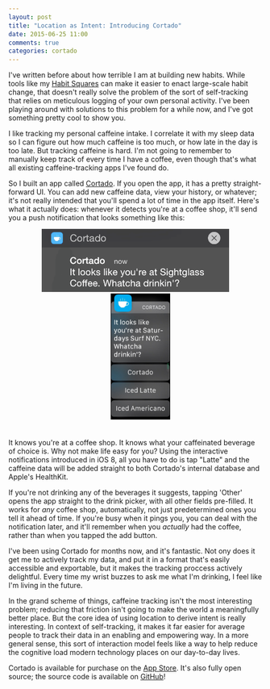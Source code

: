 ```yaml
---
layout: post
title: "Location as Intent: Introducing Cortado"
date: 2015-06-25 11:00
comments: true
categories: cortado
---
```


I've written before about how terrible I am at building new habits. While tools like my [Habit Squares](http://blog.lazerwalker.com/2014/01/03/introducing-habit-squares.html) can make it easier to enact large-scale habit change, that doesn't really solve the problem of the sort of self-tracking that relies on meticulous logging of your own personal activity. I've been playing around with solutions to this problem for a while now, and I've got something pretty cool to show you.

I like tracking my personal caffeine intake. I correlate it with my sleep data so I can figure out how much caffeine is too much, or how late in the day is too late. But tracking caffeine is hard. I'm not going to remember to manually keep track of every time I have a coffee, even though that's what all existing caffeine-tracking apps I've found do.

So I built an app called [Cortado](https://itunes.apple.com/us/app/cortado/id969899327). If you open the app, it has a pretty straight-forward UI. You can add new caffeine data, view your history, or whatever; it's not really intended that you'll spend a lot of time in the app itself. Here's what it actually does: whenever it detects you're at a coffee shop, it'll send you a push notification that looks something like this:

<center>
    <img src="/images/cortado-swipe.gif" alt="Cortado has interactive notifications" style='height: 125px'/>
    <img src="/images/cortado-watch.png" alt="It also works great on the watch!" style='height: 250px; margin-left: 20px; margin-bottom: 20px'/>
</center>

It knows you're at a coffee shop. It knows what your caffeinated beverage of choice is. Why not make life easy for you? Using the interactive notifications introduced in iOS 8, all you have to do is tap "Latte" and the caffeine data will be added straight to both Cortado's internal database and Apple's HealthKit. 

If you're not drinking any of the beverages it suggests, tapping 'Other' opens the app straight to the drink picker, with all other fields pre-filled. It works for *any* coffee shop, automatically, not just predetermined ones you tell it ahead of time. If you're busy when it pings you, you can deal with the notification later, and it'll remember when you *actually* had the coffee, rather than when you tapped the add button.

I've been using Cortado for months now, and it's fantastic. Not ony does it get me to actively track my data, and put it in a format that's easily accessible and exportable, but it makes the tracking proccess actively delightful. Every time my wrist buzzes to ask me what I'm drinking, I feel like I'm living in the future.

In the grand scheme of things, caffeine tracking isn't the most interesting problem; reducing that friction isn't going to make the world a meaningfully better place. But the core idea of using location to derive intent is really interesting. In context of self-tracking, it makes it far easier for average people to track their data in an enabling and empowering way. In a more general sense, this sort of interaction model feels like a way to help reduce the cognitive load modern technology places on our day-to-day lives.

Cortado is available for purchase on the [App Store](https://itunes.apple.com/us/app/cortado/id969899327). It's also fully open source; the source code is available on [GitHub](https://github.com/lazerwalker/cortado)!